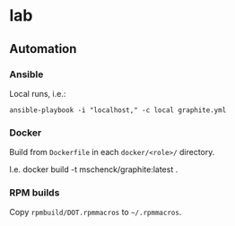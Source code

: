 lab
===

Automation
----------

### Ansible

Local runs, i.e.:

    ansible-playbook -i "localhost," -c local graphite.yml


### Docker

Build from `Dockerfile` in each `docker/<role>/` directory.

I.e.
    docker build -t mschenck/graphite:latest .

### RPM builds

Copy `rpmbuild/DOT.rpmmacros` to `~/.rpmmacros`.

